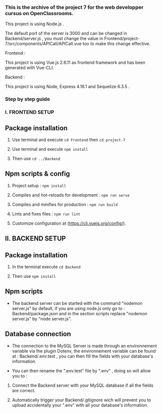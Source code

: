 ### This is the archive of the project 7 for the web developper cursus on OpenClassrooms.

This project is using Node.js .

The default port of the server is 3000 and can be changed in Backend/server.js , you must change the value in Frontend/project-7/src/components/APICall/APICall.vue too to make this change effective.

Frontend :

This project is using Vue.js 2.6.11 as frontend framework and has been generated with Vue-CLI.

Backend :

This project is using Node, Express 4.16.1 and Sequelize 6.3.5 .



### Step by step guide 

### I. FRONTEND SETUP ###

## Package installation

1. Use terminal and execute `cd Frontend` then `cd project-7`

2. Use terminal and execute `npm install`

3. Then use `cd ../Backend`

## Npm scripts & config

1. Project setup : `npm install`

2. Compiles and hot-reloads for development : `npm run serve`

3. Compiles and minifies for production : `npm run build`

4. Lints and fixes files : `npm run lint`

5. Customize configuration at (https://cli.vuejs.org/config/).

## II. BACKEND SETUP ##

## Package installation

1. In the terminal execute `cd Backend`

2. Then use `npm install`

## Npm scripts

- The backend server can be started with the command "nodemon server.js" by default, if you are using node.js only go to : Backend/package.json and in the section scripts replace "nodemon server.js" by "node server.js".

## Database connection

- The connection to the MySQL Server is made through an environnement variable via the plugin Dotenv, the environnement variable can be found at : Backend/.env.test , you can then fill the fields with your database's information.

- You can then rename the ".env.test" file by ".env" , doing so will allow you to : 

1. Connect the Backend server with your MySQL database if all the fields are correct.

2. Automatically trigger your Backend/.gitignore wich will prevent you to upload accidentally your ".env" with all your database's information.

